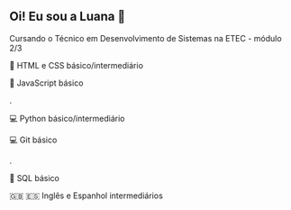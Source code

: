 ## Oi! Eu sou a Luana 🎨

Cursando o Técnico em Desenvolvimento de Sistemas na ETEC - módulo 2/3

🎨 HTML e CSS básico/intermediário


🧩 JavaScript básico 

.


💻 Python básico/intermediário

💻 Git básico


.


💾 SQL básico



🇬🇧 🇪🇸 Inglês e Espanhol intermediários

<!--
**luanavitorino07/luanavitorino07** is a ✨ _special_ ✨ repository because its `README.md` (this file) appears on your GitHub profile.

Here are some ideas to get you started:

- 🔭 I’m currently working on ...
- 🌱 I’m currently learning ...
- 👯 I’m looking to collaborate on ...
- 🤔 I’m looking for help with ...
- 💬 Ask me about ...
- 📫 How to reach me: ...
- 😄 Pronouns: ...
- ⚡ Fun fact: ...
-->

